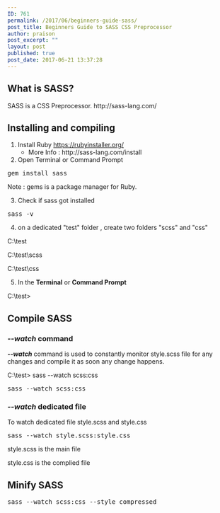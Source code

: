 ```yaml
---
ID: 761
permalink: /2017/06/beginners-guide-sass/
post_title: Beginners Guide to SASS CSS Preprocessor
author: praison
post_excerpt: ""
layout: post
published: true
post_date: 2017-06-21 13:37:28
---
```

<h2>What is SASS?</h2>
SASS is a CSS Preprocessor. http://sass-lang.com/
<h2>Installing and compiling</h2>
<ol>
 	<li>Install Ruby <a href="https://rubyinstaller.org/">https://rubyinstaller.org/</a>
<ul>
 	<li>More Info : http://sass-lang.com/install</li>
</ul>
</li>
 	<li>Open Terminal or Command Prompt</li>
</ol>
<pre>gem install sass</pre>
Note : gems is a package manager for Ruby.

3. Check if sass got installed
<pre>sass -v</pre>
4. on a dedicated "test" folder , create two folders "scss" and "css"

C:\test

C:\test\scss

C:\test\css

5. In the <strong>Terminal</strong> or <strong>Command Prompt</strong>

C:\test&gt;
<h2>Compile SASS</h2>
<h3><em><strong>--watch</strong> </em>command</h3>
<em><strong>--watch</strong> </em>command is used to constantly monitor style.scss file for any changes and compile it as soon any change happens.

C:\test&gt; sass --watch scss:css
<pre>sass --watch scss:css</pre>
<h3><em><strong>--watch</strong> </em>dedicated file</h3>
To watch dedicated file style.scss and style.css
<pre>sass --watch style.scss:style.css</pre>
style.scss is the main file

style.css is the complied file
<h2>Minify SASS</h2>
<pre>sass --watch scss:css --style compressed</pre>